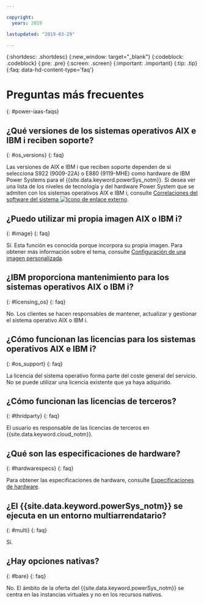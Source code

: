 ```yaml
---

copyright:
  years: 2019

lastupdated: "2019-03-29"

---
```


{:shortdesc: .shortdesc}
{:new_window: target="_blank"}
{:codeblock: .codeblock}
{:pre: .pre}
{:screen: .screen}
{:important: .important}
{:tip: .tip}
{:faq: data-hd-content-type='faq'}

# Preguntas más frecuentes
{: #power-iaas-faqs}


## ¿Qué versiones de los sistemas operativos AIX e IBM i reciben soporte?
{: #os_versions}
{: faq}

Las versiones de AIX e IBM i que reciben soporte dependen de si selecciona S922 (9009-22A) o E880 (9119-MHE) como hardware de
IBM Power Systems para el {{site.data.keyword.powerSys_notm}}. Si desea ver una lista de los niveles de tecnología y del hardware Power System que se admiten con los sistemas operativos AIX e IBM i, consulte [Correlaciones del software del sistema ![Icono de enlace externo](../icons/launch-glyph.svg "Icono de enlace externo")](https://www-01.ibm.com/support/docview.wss?uid=ssm1maps).

## ¿Puedo utilizar mi propia imagen AIX o IBM i?
{: #image}
{: faq}

Sí. Esta función es conocida porque incorpora su propia imagen. Para obtener más información sobre el tema, consulte [Configuración de una imagen personalizada](/docs/infrastructure/power-iaas?topic=power-iaas-configuring-custom-image#configuring-custom-image).

## ¿IBM proporciona mantenimiento para los sistemas operativos AIX o IBM i?
{: #licensing_os}
{: faq}

No. Los clientes se hacen responsables de mantener, actualizar y gestionar el sistema operativo AIX o IBM i.

## ¿Cómo funcionan las licencias para los sistemas operativos AIX e IBM i?
{: #os_support}
{: faq}

La licencia del sistema operativo forma parte del coste general del servicio. No se puede utilizar una licencia existente que ya haya adquirido.

## ¿Cómo funcionan las licencias de terceros?
{: #thridparty}
{: faq}

El usuario es responsable de las licencias de terceros en {{site.data.keyword.cloud_notm}}.

## ¿Qué son las especificaciones de hardware?
{: #hardwarespecs}
{: faq}

Para obtener las especificaciones de hardware, consulte [Especificaciones de hardware](/docs/infrastructure/power-iaas?topic=power-iaas-about-power-virtual-server#apvs-hardware-specifications).

## ¿El {{site.data.keyword.powerSys_notm}} se ejecuta en un entorno multiarrendatario?
{: #multi}
{: faq}

Sí.

## ¿Hay opciones nativas?
{: #bare}
{: faq}

No. El ámbito de la oferta del {{site.data.keyword.powerSys_notm}} se centra en las instancias virtuales y no en los recursos nativos.

<!-- 
## Is there a price difference between shared or dedicated cores?
{: #shared}
{: faq}

No. Performance of shared cores is almost identical to dedicated cores. However, as server utilization spikes, there might be a cache or memory latency impacts. -->
